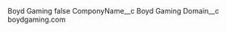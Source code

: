 <?xml version="1.0" encoding="UTF-8"?>
<CustomMetadata xmlns="http://soap.sforce.com/2006/04/metadata" xmlns:xsi="http://www.w3.org/2001/XMLSchema-instance" xmlns:xsd="http://www.w3.org/2001/XMLSchema">
    <label>Boyd Gaming</label>
    <protected>false</protected>
    <values>
        <field>ComponyName__c</field>
        <value xsi:type="xsd:string">Boyd Gaming</value>
    </values>
    <values>
        <field>Domain__c</field>
        <value xsi:type="xsd:string">boydgaming.com</value>
    </values>
</CustomMetadata>
